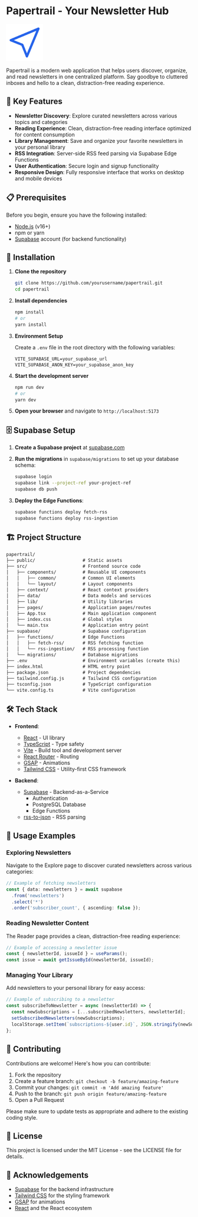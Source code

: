 # Papertrail - Your Newsletter Hub

<img src="/public/papertrail.svg" alt="Papertrail Logo" width="100" height="100">

Papertrail is a modern web application that helps users discover, organize, and read newsletters in one centralized platform. Say goodbye to cluttered inboxes and hello to a clean, distraction-free reading experience.

## 🚀 Key Features

- **Newsletter Discovery**: Explore curated newsletters across various topics and categories
- **Reading Experience**: Clean, distraction-free reading interface optimized for content consumption
- **Library Management**: Save and organize your favorite newsletters in your personal library
- **RSS Integration**: Server-side RSS feed parsing via Supabase Edge Functions
- **User Authentication**: Secure login and signup functionality
- **Responsive Design**: Fully responsive interface that works on desktop and mobile devices

## 📋 Prerequisites

Before you begin, ensure you have the following installed:
- [Node.js](https://nodejs.org/) (v16+)
- npm or yarn
- [Supabase](https://supabase.com/) account (for backend functionality)

## 🔧 Installation

1. **Clone the repository**
   ```bash
   git clone https://github.com/yourusername/papertrail.git
   cd papertrail
   ```

2. **Install dependencies**
   ```bash
   npm install
   # or
   yarn install
   ```

3. **Environment Setup**
   
   Create a `.env` file in the root directory with the following variables:
   ```
   VITE_SUPABASE_URL=your_supabase_url
   VITE_SUPABASE_ANON_KEY=your_supabase_anon_key
   ```

4. **Start the development server**
   ```bash
   npm run dev
   # or
   yarn dev
   ```

5. **Open your browser** and navigate to `http://localhost:5173`

## 🗄️ Supabase Setup

1. **Create a Supabase project** at [supabase.com](https://supabase.com/)

2. **Run the migrations** in `supabase/migrations` to set up your database schema:
   ```bash
   supabase login
   supabase link --project-ref your-project-ref
   supabase db push
   ```

3. **Deploy the Edge Functions**:
   ```bash
   supabase functions deploy fetch-rss
   supabase functions deploy rss-ingestion
   ```

## 🏗️ Project Structure

```
papertrail/
├── public/                  # Static assets
├── src/                     # Frontend source code
│   ├── components/          # Reusable UI components
│   │   ├── common/          # Common UI elements
│   │   └── layout/          # Layout components
│   ├── context/             # React context providers
│   ├── data/                # Data models and services
│   ├── lib/                 # Utility libraries
│   ├── pages/               # Application pages/routes
│   ├── App.tsx              # Main application component
│   ├── index.css            # Global styles
│   └── main.tsx             # Application entry point
├── supabase/                # Supabase configuration
│   ├── functions/           # Edge Functions
│   │   ├── fetch-rss/       # RSS fetching function
│   │   └── rss-ingestion/   # RSS processing function
│   └── migrations/          # Database migrations
├── .env                     # Environment variables (create this)
├── index.html               # HTML entry point
├── package.json             # Project dependencies
├── tailwind.config.js       # Tailwind CSS configuration
├── tsconfig.json            # TypeScript configuration
└── vite.config.ts           # Vite configuration
```

## 🛠️ Tech Stack

- **Frontend**:
  - [React](https://reactjs.org/) - UI library
  - [TypeScript](https://www.typescriptlang.org/) - Type safety
  - [Vite](https://vitejs.dev/) - Build tool and development server
  - [React Router](https://reactrouter.com/) - Routing
  - [GSAP](https://greensock.com/gsap/) - Animations
  - [Tailwind CSS](https://tailwindcss.com/) - Utility-first CSS framework

- **Backend**:
  - [Supabase](https://supabase.com/) - Backend-as-a-Service
    - Authentication
    - PostgreSQL Database
    - Edge Functions
  - [rss-to-json](https://www.npmjs.com/package/rss-to-json) - RSS parsing

## 📝 Usage Examples

### Exploring Newsletters

Navigate to the Explore page to discover curated newsletters across various categories:

```typescript
// Example of fetching newsletters
const { data: newsletters } = await supabase
  .from('newsletters')
  .select('*')
  .order('subscriber_count', { ascending: false });
```

### Reading Newsletter Content

The Reader page provides a clean, distraction-free reading experience:

```typescript
// Example of accessing a newsletter issue
const { newsletterId, issueId } = useParams();
const issue = await getIssueById(newsletterId, issueId);
```

### Managing Your Library

Add newsletters to your personal library for easy access:

```typescript
// Example of subscribing to a newsletter
const subscribeToNewsletter = async (newsletterId) => {
  const newSubscriptions = [...subscribedNewsletters, newsletterId];
  setSubscribedNewsletters(newSubscriptions);
  localStorage.setItem(`subscriptions-${user.id}`, JSON.stringify(newSubscriptions));
};
```

## 🤝 Contributing

Contributions are welcome! Here's how you can contribute:

1. Fork the repository
2. Create a feature branch: `git checkout -b feature/amazing-feature`
3. Commit your changes: `git commit -m 'Add amazing feature'`
4. Push to the branch: `git push origin feature/amazing-feature`
5. Open a Pull Request

Please make sure to update tests as appropriate and adhere to the existing coding style.

## 📄 License

This project is licensed under the MIT License - see the LICENSE file for details.

## 🙏 Acknowledgements

- [Supabase](https://supabase.com/) for the backend infrastructure
- [Tailwind CSS](https://tailwindcss.com/) for the styling framework
- [GSAP](https://greensock.com/gsap/) for animations
- [React](https://reactjs.org/) and the React ecosystem
